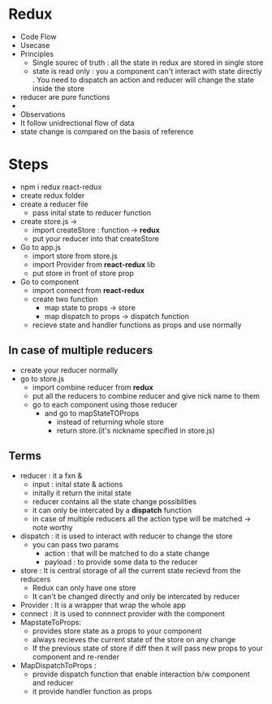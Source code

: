 # Redux 
* Code Flow
* Usecase 
* Principles
  * Single sourec of truth : all the state in redux are stored in single store
  * state is read only : you a component can't interact with state directly . You need to dispatch an action and reducer will change the state  inside the store
* reducer are pure functions
* 
*  Observations
  * It follow unidrectional flow of data
  * state change is compared on the basis of reference
   
# Steps 
* npm i redux react-redux
* create redux folder
* create a reducer file 
  * pass inital state to reducer function  
* create store.js  -> 
  * import createStore : function -> **redux** 
  * put your reducer into that createStore
* Go to app.js 
  * import store from store.js 
  * import Provider from **react-redux** lib
  * put store in front of store prop
* Go to component
  * import connect from **react-redux**
  * create two function 
    * map state to props -> store 
    * map dispatch to props -> dispatch function
  * recieve state and handler functions as props and use normally
## In case of multiple reducers 
  * create your reducer normally 
  * go to store.js 
    * import combine reducer from **redux** 
    * put all the reducers to combine reducer and give nick name to them 
    * go to each component using those reducer 
      * and go to mapStateTOProps
        * instead of returning whole store 
        * return store.(it's nickname specified in store.js)

## Terms 
  * reducer : it a fxn & 
    * input :  inital state & actions
    * initally it return the inital state 
    * reducer contains all the state change possiblities 
    * it can only be intercated by a **dispatch** function
    *  in case of multiple reducers all the action type will be matched  -> note worthy 
  * dispatch : it is used to interact with reducer to change the store 
    * you can pass two params
      * action : that will be matched to do a state change
      * payload : to provide some data to the reducer
  * store : It is central storage of all the current  state recievd from the reducers  
    * Redux can only have one store  
    * It can't be changed directly  and only be intercated by reducer 
  *  Provider : It is a wrapper that wrap the whole app 
  *  connect : It is used to connnect provider with the component 
  *  MapstateToProps: 
     *  provides store state  as a props to your component 
     *  always recieves the current state of the store on any change
     *  If the previous state of store if diff then it will pass new props to your component and re-render
  * MapDispatchToProps : 
    * provide dispatch function that enable interaction b/w component and reducer
    * it provide handler function as props   
   